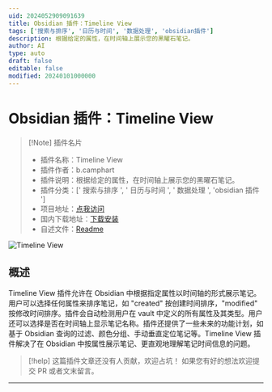 ```yaml
---
uid: 2024052909091639
title: Obsidian 插件：Timeline View
tags: ['搜索与排序', '日历与时间', '数据处理', 'obsidian插件']
description: 根据给定的属性，在时间轴上展示您的黑曜石笔记。
author: AI
type: auto
draft: false
editable: false
modified: 20240101000000
---
```


# Obsidian 插件：Timeline View

> [!Note] 插件名片
> - 插件名称：Timeline View
> - 插件作者：b.camphart
> - 插件说明：根据给定的属性，在时间轴上展示您的黑曜石笔记。
> - 插件分类：[' 搜索与排序 ', ' 日历与时间 ', ' 数据处理 ', 'obsidian 插件 ']
> - 项目地址：[点我访问](https://github.com/b-camphart/timeline-view)
> - 国内下载地址：[下载安装](https://pkmer.cn/products/plugin/pluginMarket/?timeline-view)
> - 自述文件：[Readme](https://ghproxy.net/https://raw.githubusercontent.com/b-camphart/timeline-view/main/README.md)

![Timeline View](https://cdn.pkmer.cn/covers/timeline-view.png!pkmer)

## 概述

Timeline View 插件允许在 Obsidian 中根据指定属性以时间轴的形式展示笔记。用户可以选择任何属性来排序笔记，如 "created" 按创建时间排序，"modified" 按修改时间排序。插件会自动检测用户在 vault 中定义的所有属性及其类型。用户还可以选择是否在时间轴上显示笔记名称。插件还提供了一些未来的功能计划，如基于 Obsidian 查询的过滤、颜色分组、手动垂直定位笔记等。Timeline View 插件解决了在 Obsidian 中按属性展示笔记、更直观地理解笔记时间信息的问题。

> [!help]
> 这篇插件文章还没有人贡献，欢迎占坑！
> 如果您有好的想法欢迎提交 PR 或者文末留言。

---



